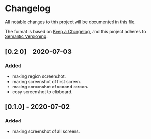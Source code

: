 # Changelog
All notable changes to this project will be documented in this file.

The format is based on [Keep a Changelog](https://keepachangelog.com/en/1.0.0/),
and this project adheres to [Semantic Versioning](https://semver.org/spec/v2.0.0.html).

## [0.2.0] - 2020-07-03
### Added
* making region screenshot.
* making screenshot of first screen.
* making screenshot of second screen.
* copy screenshot to clipboard.

## [0.1.0] - 2020-07-02
### Added
* making screenshot of all screens.
